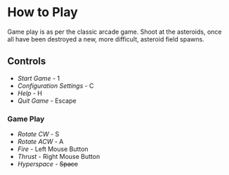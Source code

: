 
# How to Play

Game play is as per the classic arcade game.  Shoot at the asteroids, once all have been destroyed a new, more difficult, asteroid field spawns.

## Controls

* *Start Game* - 1
* *Configuration Settings* - C
* *Help* - H
* *Quit Game* - Escape

### Game Play

* *Rotate CW* - S
* *Rotate ACW* - A
* *Fire* - Left Mouse Button
* *Thrust* - Right Mouse Button
* *Hyperspace* - ~~Space~~
